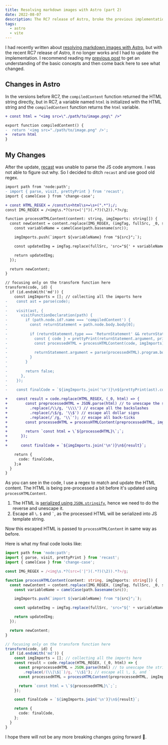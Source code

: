```yaml
---
title: Resolving markdown images with Astro (part 2)
date: 2022-08-07
description: The RC7 release of Astro, broke the previous implementation. Here is an updated version.
tags:
  - astro
  - vite
---
```


I had recently written about [resolving markdown images with Astro](/blog/resolving-images-astro-md),
but with the recent RC7 release of Astro, it no longer works and I had to update the implementation.
I recommend reading my [previous post](/blog/resolving-images-astro-md) to get an understanding of
the basic concepts and then come back here to see what changed.

## Changes in Astro

In the versions before RC7, the `compiledContent` function returned the HTML string directly, but in
RC7, a variable named `html` is initialized with the HTML string and the `compiledContent` function
returns the `html` variable.

```diff
+ const html = "<img src=\"./path/to/image.png\" />"

export function compiledContent() {
-  return '<img src="./path/to/image.png" />';
+  return html
}
```

## My Changes

After the update, [recast](https://github.com/benjamn/recast) was unable to parse the JS code anymore.
I was not able to figure out why. So I decided to ditch `recast` and use good old regex.

```diff
import path from 'node:path';
- import { parse, visit, prettyPrint } from 'recast';
import { camelCase } from 'change-case';

+ const HTML_REGEX = /const\s+html\s+=\s+(".*");/;
const IMG_REGEX = /<img\s.*?(src=('|")(.*?)(\2)).*?>/g;

function processHTMLContent(content: string, imgImports: string[]) {
  const newContent = content.replace(IMG_REGEX, (imgTag, fullSrc, _0, src) => {
    const variableName = camelCase(path.basename(src));

    imgImports.push(`import ${variableName} from "${src}";`);

    const updatedImg = imgTag.replace(fullSrc, 'src="${' + variableName + '}"');

    return updatedImg;
  });

  return newContent;
}

// focusing only on the transform function here
transform(code, id) {
  if (id.endsWith('md')) {
    const imgImports = []; // collecting all the imports here
-    const ast = parse(code);
-
-    visit(ast, {
-      visitFunctionDeclaration(path) {
-        if (path.node.id?.name === 'compiledContent') {
-          const returnStatement = path.node.body.body[0];
-
-          if (returnStatement.type === 'ReturnStatement' && returnStatement.argument) {
-            const { code } = prettyPrint(returnStatement.argument, printOptions);
-            const processedHTML = processHTMLContent(code, imgImports);
-
-            returnStatement.argument = parse(processedHTML).program.body[0];
-          }
-        }
-
-        return false;
-      },
-    });
-
-    const finalCode = `${imgImports.join('\n')}\n${prettyPrint(ast).code}`;

+    const result = code.replace(HTML_REGEX, (_0, html) => {
+        const preprocessedHTML = JSON.parse(html) // to unescape the string
+          .replace(/\\/g, '\\\\') // escape all the backslashes
+          .replace(/\$/g, '\\$') // escape all dollar signs
+          .replace(/`/g, '\\`'); // escape all back-ticks
+        const processedHTML = processHTMLContent(preprocessedHTML, imgImports);
+
+        return `const html = \`${processedHTML}\`;`;
+      });
+
+      const finalCode = `${imgImports.join('\n')}\n${result}`;

    return {
      code: finalCode,
    };a
  }
}
```

As you can see in the code, I use a regex to match and update the HTML content. The HTML is being
pre-processed a bit before it's updated using `processHTMLContent`.

1. The HTML is [serialized using `JSON.stringify`](https://github.com/withastro/astro/blob/78eeb4075d2d41213d10925d1aed3430f00c36ed/packages/astro/src/vite-plugin-markdown/index.ts#L62), hence we need to do the reverse and unescape it.
2. Escape all `\`. `$` and <code>`</code>, as the processed HTML will be serialized into JS template string.

Now this escaped HTML is passed to `processHTMLContent` in same way as before.

Here is what my final code looks like:

```ts
import path from 'node:path';
import { parse, visit, prettyPrint } from 'recast';
import { camelCase } from 'change-case';

const IMG_REGEX = /<img\s.*?(src=('|")(.*?)(\2)).*?>/g;

function processHTMLContent(content: string, imgImports: string[]) {
  const newContent = content.replace(IMG_REGEX, (imgTag, fullSrc, _0, src) => {
    const variableName = camelCase(path.basename(src));

    imgImports.push(`import ${variableName} from "${src}";`);

    const updatedImg = imgTag.replace(fullSrc, 'src="${' + variableName + '}"');

    return updatedImg;
  });

  return newContent;
}

// focusing only on the transform function here
transform(code, id) {
  if (id.endsWith('md')) {
    const imgImports = []; // collecting all the imports here
    const result = code.replace(HTML_REGEX, (_0, html) => {
      const preprocessedHTML = JSON.parse(html) // to unescape the string
        .replace(/(\\|\$|`)/g, '\\$1'); // escape all \, $, and `
      const processedHTML = processHTMLContent(preprocessedHTML, imgImports);

      return `const html = \`${processedHTML}\`;`;
    });

    const finalCode = `${imgImports.join('\n')}\n${result}`;

    return {
      code: finalCode,
    };
  }
}
```

I hope there will not be any more breaking changes going forward 🤞.
